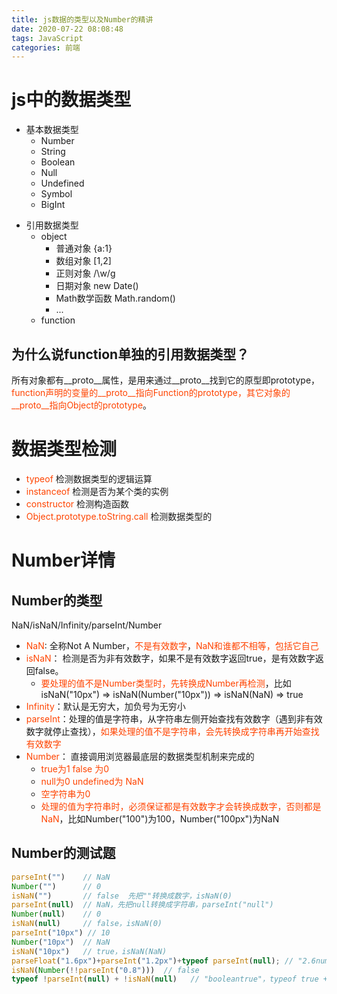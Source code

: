 ```yaml
---
title: js数据的类型以及Number的精讲
date: 2020-07-22 08:08:48
tags: JavaScript
categories: 前端
---
```

# js中的数据类型
- 基本数据类型
  + Number
  + String
  + Boolean
  + Null
  + Undefined
  + Symbol
  + BigInt
<!-- more -->
- 引用数据类型
  + object
    + 普通对象  {a:1}
    + 数组对象  [1,2]
    + 正则对象  /\w/g
    + 日期对象  new Date()
    + Math数学函数 Math.random()
    + ...
  + function

## 为什么说function单独的引用数据类型？
所有对象都有__proto__属性，是用来通过__proto__找到它的原型即prototype，<font color="#f40">function声明的变量的__proto__指向Function的prototype，其它对象的__proto__指向Object的prototype</font>。

# 数据类型检测
- <font color="#f40">typeof</font>    检测数据类型的逻辑运算
- <font color="#f40">instanceof </font>   检测是否为某个类的实例
- <font color="#f40">constructor</font>   检测构造函数
- <font color="#f40">Object.prototype.toString.call</font> 检测数据类型的

# Number详情
## Number的类型
NaN/isNaN/Infinity/parseInt/Number

- <font color="#f40">NaN</font>: 全称Not A Number，<font color="#f40">不是有效数字</font>，<font color="#f40">NaN和谁都不相等，包括它自己</font>
- <font color="#f40">isNaN</font>： 检测是否为非有效数字，如果不是有效数字返回true，是有效数字返回false。
    + <font color="#f40">要处理的值不是Number类型时，先转换成Number再检测</font>，比如isNaN("10px") => isNaN(Number("10px")) => isNaN(NaN) => true
- <font color="#f40">Infinity</font>：默认是无穷大，加负号为无穷小
- <font color="#f40">parseInt</font>：处理的值是字符串，从字符串左侧开始查找有效数字（遇到非有效数字就停止查找），<font color="#f40">如果处理的值不是字符串，会先转换成字符串再开始查找有效数字</font>
- <font color="#f40">Number</font>： 直接调用浏览器最底层的数据类型机制来完成的
    + <font color="#f40">true为1   false 为0</font> 
    + <font color="#f40">null为0   undefined为 NaN</font>
    + <font color="#f40">空字符串为0</font>
    + <font color="#f40">处理的值为字符串时，必须保证都是有效数字才会转换成数字，否则都是NaN</font>，比如Number("100")为100，Number("100px")为NaN

## Number的测试题
```js
parseInt("")    // NaN
Number("")      // 0
isNaN("")       // false  先把""转换成数字，isNaN(0)
parseInt(null)  // NaN，先把null转换成字符串，parseInt("null")
Number(null)    // 0
isNaN(null)     // false，isNaN(0)
parseInt("10px") // 10
Number("10px")  // NaN
isNaN("10px")   // true，isNaN(NaN)
parseFloat("1.6px")+parseInt("1.2px")+typeof parseInt(null); // "2.6number"，1.6+1+"number"
isNaN(Number(!!parseInt("0.8")))  // false
typeof !parseInt(null) + !isNaN(null)   // "booleantrue"，typeof true + !false => "boolean" + true
```



